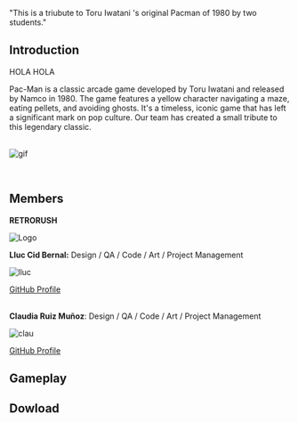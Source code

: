 "This is a triubute to Toru Iwatani 's original Pacman of 1980 by two students."

## **Introduction**
HOLA HOLA

 Pac-Man is a classic arcade game developed by Toru Iwatani and released by Namco in 1980. The game features a yellow character navigating a maze, eating pellets, and avoiding ghosts. It's a timeless, iconic game that has left a significant mark on pop culture. Our team has created a small tribute to this legendary classic.<br><br>

 <p align="center">

  ![gif](https://github.com/Lluccib/PacMan--RetroRush/assets/160216130/96d91584-c127-4e86-b2c2-c85effa1fb55)

<br>










## **Members**

**RETRORUSH**



![Logo](https://github.com/Lluccib/PacMan--RetroRush/assets/160216130/bbffdd6c-f51f-42ea-8971-1281cbc8806a)





**Lluc Cid Bernal:** Design / QA / Code / Art / Project Management

 
  ![lluc](https://github.com/Lluccib/PacMan--RetroRush/assets/160216130/21ebf5b6-8469-4546-b23a-72e10f867cac)

 

  [GitHub Profile](https://github.com/Lluccib)<br><br>


**Claudia Ruiz Muñoz**:                                Design / QA / Code /  Art / Project Management
    

![clau](https://github.com/Lluccib/PacMan--RetroRush/assets/160216130/72187713-146f-4187-bb5c-b52f53aca19c)


 [GitHub Profile](https://github.com/cla4d1a)
    
## **Gameplay**
    
## **Dowload**
